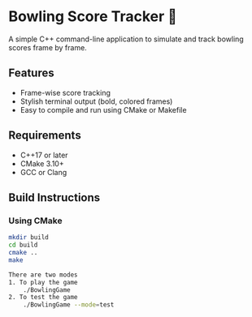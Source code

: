 # Bowling Score Tracker 🎳

A simple C++ command-line application to simulate and track bowling scores frame by frame.

## Features
- Frame-wise score tracking
- Stylish terminal output (bold, colored frames)
- Easy to compile and run using CMake or Makefile

## Requirements
- C++17 or later
- CMake 3.10+
- GCC or Clang

## Build Instructions

### Using CMake
```bash
mkdir build
cd build
cmake ..
make

There are two modes
1. To play the game
    ./BowlingGame
2. To test the game
    ./BowlingGame --mode=test
